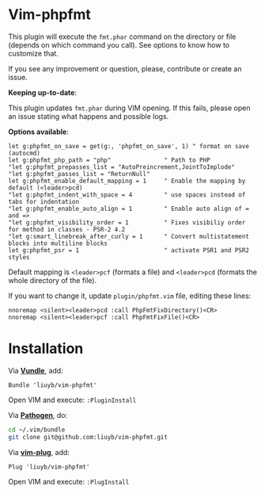 Vim-phpfmt
==========

This plugin will execute the `fmt.phar` command on the directory or file (depends on which command you call). See options to know how to customize that.

If you see any improvement or question, please, contribute or create an issue.

**Keeping up-to-date**:

This plugin updates `fmt.phar` during VIM opening. If this fails, please open an issue stating what happens and possible logs.

**Options available**:

```viml
let g:phpfmt_on_save = get(g:, 'phpfmt_on_save', 1) " format on save (autocmd)
let g:phpfmt_php_path = "php"               " Path to PHP
"let g:phpfmt_prepasses_list = "AutoPreincrement,JointToImplode"
"let g:phpfmt_passes_list = "ReturnNull"
let g:phpfmt_enable_default_mapping = 1     " Enable the mapping by default (<leader>pcd)
"let g:phpfmt_indent_with_space = 4         " use spaces instead of tabs for indentation
"let g:phpfmt_enable_auto_align = 1         " Enable auto align of = and =>
"let g:phpfmt_visibility_order = 1          " Fixes visibiliy order for method in classes - PSR-2 4.2
"let g:smart_linebreak_after_curly = 1      " Convert multistatement blocks into multiline blocks
let g:phpfmt_psr = 1                        " activate PSR1 and PSR2 styles
```

Default mapping is `<leader>pcf` (formats a file) and `<leader>pcd` (formats the whole directory of the file).

If you want to change it, update `plugin/phpfmt.vim` file, editing these lines:

```viml
nnoremap <silent><leader>pcd :call PhpFmtFixDirectory()<CR>
nnoremap <silent><leader>pcf :call PhpFmtFixFile()<CR>
```

# Installation

Via **[Vundle](https://github.com/gmarik/vundle)**, add:

```viml
Bundle 'liuyb/vim-phpfmt'
```

Open VIM and execute:
`:PluginInstall`

Via **[Pathogen](https://github.com/tpope/vim-pathogen)**, do:

```bash
cd ~/.vim/bundle
git clone git@github.com:liuyb/vim-phpfmt.git
```

Via **[vim-plug](https://github.com/junegunn/vim-plug)**, add:
```
Plug 'liuyb/vim-phpfmt'
```
Open VIM and execute:
`:PlugInstall`
